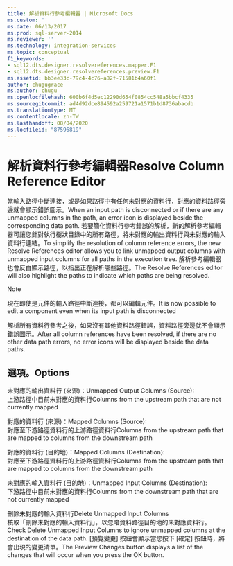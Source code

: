 ```yaml
---
title: 解析資料行參考編輯器 | Microsoft Docs
ms.custom: ''
ms.date: 06/13/2017
ms.prod: sql-server-2014
ms.reviewer: ''
ms.technology: integration-services
ms.topic: conceptual
f1_keywords:
- sql12.dts.designer.resolvereferences.mapper.F1
- sql12.dts.designer.resolvereferences.preview.F1
ms.assetid: bb3ee33c-79c4-4c76-a82f-71581b4a60f1
author: chugugrace
ms.author: chugu
ms.openlocfilehash: 600b6f4d5ec12290d654f0854cc548a5bbcf4335
ms.sourcegitcommit: ad4d92dce894592a259721a1571b1d8736abacdb
ms.translationtype: MT
ms.contentlocale: zh-TW
ms.lasthandoff: 08/04/2020
ms.locfileid: "87596819"
---
```

# <a name="resolve-column-reference-editor"></a><span data-ttu-id="97513-102">解析資料行參考編輯器</span><span class="sxs-lookup"><span data-stu-id="97513-102">Resolve Column Reference Editor</span></span>
  <span data-ttu-id="97513-103">當輸入路徑中斷連接，或是如果路徑中有任何未對應的資料行，對應的資料路徑旁邊就會顯示錯誤圖示。</span><span class="sxs-lookup"><span data-stu-id="97513-103">When an input path is disconnected or if there are any unmapped columns in the path, an error icon is displayed beside the corresponding data path.</span></span> <span data-ttu-id="97513-104">若要簡化資料行參考錯誤的解析，新的解析參考編輯器可讓您針對執行樹狀目錄中的所有路徑，將未對應的輸出資料行與未對應的輸入資料行連結。</span><span class="sxs-lookup"><span data-stu-id="97513-104">To simplify the resolution of column reference errors, the new Resolve References editor allows you to link unmapped output columns with unmapped input columns for all paths in the execution tree.</span></span> <span data-ttu-id="97513-105">解析參考編輯器也會反白顯示路徑，以指出正在解析哪些路徑。</span><span class="sxs-lookup"><span data-stu-id="97513-105">The Resolve References editor will also highlight the paths to indicate which paths are being resolved.</span></span>  
  
> [!NOTE]  
>  <span data-ttu-id="97513-106">現在即使是元件的輸入路徑中斷連接，都可以編輯元件。</span><span class="sxs-lookup"><span data-stu-id="97513-106">It is now possible to edit a component even when its input path is disconnected</span></span>  
  
 <span data-ttu-id="97513-107">解析所有資料行參考之後，如果沒有其他資料路徑錯誤，資料路徑旁邊就不會顯示錯誤圖示。</span><span class="sxs-lookup"><span data-stu-id="97513-107">After all column references have been resolved, if there are no other data path errors, no error icons will be displayed beside the data paths.</span></span>  
  
## <a name="options"></a><span data-ttu-id="97513-108">選項。</span><span class="sxs-lookup"><span data-stu-id="97513-108">Options</span></span>  
 <span data-ttu-id="97513-109">未對應的輸出資料行 (來源)：</span><span class="sxs-lookup"><span data-stu-id="97513-109">Unmapped Output Columns (Source):</span></span>  
 <span data-ttu-id="97513-110">上游路徑中目前未對應的資料行</span><span class="sxs-lookup"><span data-stu-id="97513-110">Columns from the upstream path that are not currently mapped</span></span>  
  
 <span data-ttu-id="97513-111">對應的資料行 (來源)：</span><span class="sxs-lookup"><span data-stu-id="97513-111">Mapped Columns (Source):</span></span>  
 <span data-ttu-id="97513-112">對應至下游路徑資料行的上游路徑資料行</span><span class="sxs-lookup"><span data-stu-id="97513-112">Columns from the upstream path that are mapped to columns from the downstream path</span></span>  
  
 <span data-ttu-id="97513-113">對應的資料行 (目的地)：</span><span class="sxs-lookup"><span data-stu-id="97513-113">Mapped Columns (Destination):</span></span>  
 <span data-ttu-id="97513-114">對應至下游路徑資料行的上游路徑資料行</span><span class="sxs-lookup"><span data-stu-id="97513-114">Columns from the upstream path that are mapped to columns from the downstream path</span></span>  
  
 <span data-ttu-id="97513-115">未對應的輸入資料行 (目的地)：</span><span class="sxs-lookup"><span data-stu-id="97513-115">Unmapped Input Columns (Destination):</span></span>  
 <span data-ttu-id="97513-116">下游路徑中目前未對應的資料行</span><span class="sxs-lookup"><span data-stu-id="97513-116">Columns from the downstream path that are not currently mapped</span></span>  
  
 <span data-ttu-id="97513-117">刪除未對應的輸入資料行</span><span class="sxs-lookup"><span data-stu-id="97513-117">Delete Unmapped Input Columns</span></span>  
 <span data-ttu-id="97513-118">核取「刪除未對應的輸入資料行」，以忽略資料路徑目的地的未對應資料行。</span><span class="sxs-lookup"><span data-stu-id="97513-118">Check Delete Unmapped Input Columns to ignore unmapped columns at the destination of the data path.</span></span> <span data-ttu-id="97513-119">[預覽變更] 按鈕會顯示當您按下 [確定] 按鈕時，將會出現的變更清單。</span><span class="sxs-lookup"><span data-stu-id="97513-119">The Preview Changes button displays a list of the changes that will occur when you press the OK button.</span></span>  
  
  
